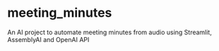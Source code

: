 # meeting_minutes
An AI project to automate meeting minutes from audio using Streamlit, AssemblyAI and OpenAI API
